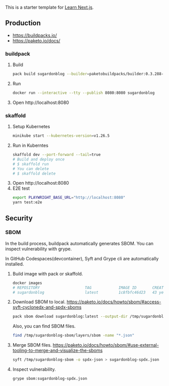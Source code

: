 This is a starter template for [Learn Next.js](https://nextjs.org/learn).

## Production

- https://buildpacks.io/
- https://paketo.io/docs/

### buildpack

1. Build
   ```bash
   pack build sugardonblog --builder=paketobuildpacks/builder:0.3.288-base
   ```
1. Run
   ```bash
   docker run --interactive --tty --publish 8080:8080 sugardonblog
   ```
1. Open http://localhost:8080

### skaffold

1. Setup Kubernetes
   ```bash
   minikube start --kubernetes-version=v1.26.5
   ```
1. Run in Kuberntes
   ```bash
   skaffold dev --port-forward --tail=true
   # Build and deploy once
   # $ skaffold run
   # You can delete
   # $ skaffold delete
   ```
1. Open http://localhost:8080
1. E2E test
   ```bash
   export PLAYWRIGHT_BASE_URL="http://localhost:8080"
   yarn test:e2e
   ```

## Security

### SBOM

In the build process, buildpack automatically generates SBOM.
You can inspect vulnerability with grype.

In GitHub Codespaces(devcontainer), Syft and Grype cli are automatically installed.

1. Build image with pack or skaffold.
   ```bash
   docker images
   # REPOSITORY                    TAG            IMAGE ID       CREATED        SIZE
   # sugardonblog                  latest         1c8fbfc46d23   43 years ago   674MB
   ```
1. Download SBOM to local.
   <https://paketo.io/docs/howto/sbom/#access-syft-cyclonedx-and-spdx-sboms>
   ```bash
   pack sbom download sugardonblog:latest --output-dir /tmp/sugardonblog-sbom
   ```
   Also, you can find SBOM files.
   ```bash
   find /tmp/sugardonblog-sbom/layers/sbom -name "*.json"
   ```
1. Merge SBOM files.
   <https://paketo.io/docs/howto/sbom/#use-external-tooling-to-merge-and-visualize-the-sboms>
   ```bash
   syft /tmp/sugardonblog-sbom -o spdx-json > sugardonblog-spdx.json
   ```
1. Inspect vulnerability.
   ```bash
   grype sbom:sugardonblog-spdx.json
   ```
